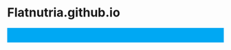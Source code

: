 # Flatnutria.github.io
<body style=url(https://imgur.com/OhVb4pb.png)>
<div style="border:7px solid #00a8f3;background:#00a8f3 url(https://i.imgur.com/fDggZDq.png);padding:10px;max-width:1000px;">
